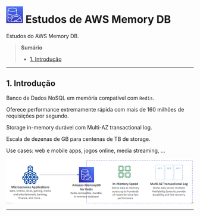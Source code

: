 # ![](./imagens/memory_db.png) Estudos de AWS Memory DB

Estudos do AWS Memory DB.

> **Sumário**
>
> - [1. Introdução](#1-introdução)

---

## 1. Introdução

Banco de Dados NoSQL em memória compatível com `Redis`.

Oferece performance extremamente rápida com mais de 160 milhões de requisições por segundo.

Storage in-memory durável com Multi-AZ transactional log.

Escala de dezenas de GB para centenas de TB de storage.

Use cases: web e mobile apps, jogos online, media streaming, ...

![](./imagens/intro.png)

---
